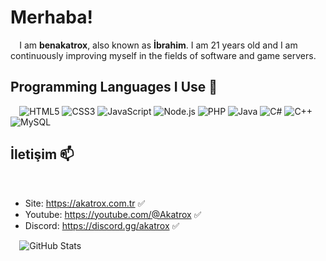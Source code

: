 # Merhaba!
⠀
I am **benakatrox**, also known as **İbrahim**. I am 21 years old and I am continuously improving myself in the fields of software and game servers.
⠀
## Programming Languages ​​I Use 🚀
⠀
![HTML5](https://img.icons8.com/color/48/000000/html-5.png) 
![CSS3](https://img.icons8.com/color/48/000000/css3.png)
![JavaScript](https://img.icons8.com/color/48/000000/javascript.png) 
![Node.js](https://img.icons8.com/color/48/000000/nodejs.png) 
![PHP](https://img.icons8.com/color/48/000000/php.png)
![Java](https://img.icons8.com/color/48/000000/java-coffee-cup-logo.png)
![C#](https://img.icons8.com/color/48/000000/c-sharp-logo.png)
![C++](https://img.icons8.com/color/48/000000/c-plus-plus-logo.png)
![MySQL](https://img.icons8.com/color/48/000000/mysql-logo.png)
⠀
## İletişim 📫
⠀
- Site: https://akatrox.com.tr ✅
- Youtube: https://youtube.com/@Akatrox ✅
- Discord: https://discord.gg/akatrox ✅

⠀
![GitHub Stats](https://github-readme-stats.vercel.app/api?username=benakatrox)
